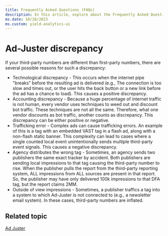 ```yaml
---
title: Frequently Asked Questions (FAQs)
description: In this article, explore about the Frequently Asked Questions (FAQs).
ms.date: 10/28/2023
ms.custom: yield-analytics-ui
---
```


# Ad-Juster discrepancy

If your third-party numbers are different than first-party numbers, there are several possible reasons for such a discrepancy:  

- Technological discrepancy - This occurs when the internet pipe "breaks" before the resulting ad is delivered (e.g., The connection is too slow and times out, or the user hits the back button or a new link before the ad has a chance to load). This causes a positive discrepancy.
- Accounting discrepancy - Because a huge percentage of internet traffic is not human, every vendor uses techniques to weed out and discount bot traffic. These techniques are not all the same. Therefore, what one vendor discounts as bot traffic, another counts as discrepancy. This discrepancy can be either positive or negative.
- Trafficking error - Complex ads can cause trafficking errors. An example of this is a tag with an embedded VAST tag in a flash ad, along with a non-flash static banner. This complexity can lead to cases where a single counted local event unintentionally sends multiple third-party event signals. This causes a negative discrepancy.
- Agency distributes the wrong tag - Sometimes, an agency sends two publishers the same exact tracker by accident. Both publishers are sending local impressions to that tag causing the third-party number to rise. When the publisher pulls the report from the third-party reporting system, ALL impressions from ALL sources are present in that report. So, the publisher may have only delivered 100k impressions to that DFA tag, but the report claims 2MM.
- Outside of view impressions - Sometimes, a publisher traffics a tag into a system to which Ad-Juster is not connected to (e.g., a newsletter email system). In these cases, third-party numbers are inflated.

## Related topic

[Ad Juster](ad-juster.md)
